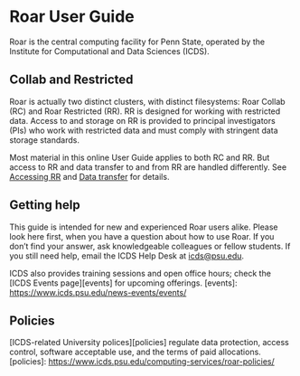 # Roar User Guide

Roar is the central computing facility for Penn State, 
operated by the Institute for Computational and Data Sciences (ICDS).

## Collab and Restricted

Roar is actually two distinct clusters, with distinct filesystems:
Roar Collab (RC) and Roar Restricted (RR).
RR is designed for working with restricted data. 
Access to and storage on RR is provided
to principal investigators (PIs) who work with restricted data 
and must comply with stringent data storage standards.

Most material in this online User Guide applies to both RC and RR. 
But access to RR and data transfer to and from RR are handled differently.
See [Accessing RR](restricted/rr-getting-started.md)
and [Data transfer](restricted/rr-handling-data.md) for details.

## Getting help

This guide is intended for new and experienced Roar users alike.
Please look here first, when you have a question about how to use Roar.
If you don’t find your answer, ask knowledgeable colleagues or fellow students.
If you still need help, email the ICDS Help Desk at <icds@psu.edu>.

ICDS also provides training sessions and open office hours;
check the [ICDS Events page][events] for upcoming offerings.
[events]: https://www.icds.psu.edu/news-events/events/

## Policies

[ICDS-related University polices][policies] regulate data protection,
access control, software acceptable use, and the terms of paid allocations.
[policies]: https://www.icds.psu.edu/computing-services/roar-policies/
